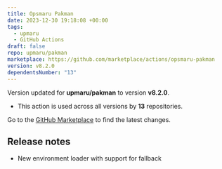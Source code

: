 ```yaml
---
title: Opsmaru Pakman
date: 2023-12-30 19:18:08 +00:00
tags:
  - upmaru
  - GitHub Actions
draft: false
repo: upmaru/pakman
marketplace: https://github.com/marketplace/actions/opsmaru-pakman
version: v8.2.0
dependentsNumber: "13"
---
```



Version updated for **upmaru/pakman** to version **v8.2.0**.
- This action is used across all versions by **13** repositories.

Go to the [GitHub Marketplace](https://github.com/marketplace/actions/opsmaru-pakman) to find the latest changes.

## Release notes

- New environment loader with support for fallback
